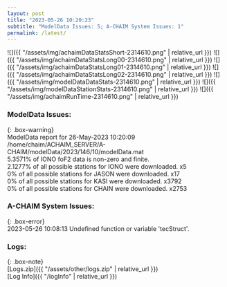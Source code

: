 ```yaml
---
layout: post
title: "2023-05-26 10:20:23"
subtitle: "ModelData Issues: 5; A-CHAIM System Issues: 1"
permalink: /latest/
---
```


![]({{ "/assets/img/achaimDataStatsShort-2314610.png" | relative_url }})
![]({{ "/assets/img/achaimDataStatsLong00-2314610.png" | relative_url }})
![]({{ "/assets/img/achaimDataStatsLong01-2314610.png" | relative_url }})
![]({{ "/assets/img/achaimDataStatsLong02-2314610.png" | relative_url }})
![]({{ "/assets/img/modelDataDataStats-2314610.png" | relative_url }})
![]({{ "/assets/img/modelDataStationStats-2314610.png" | relative_url }})
![]({{ "/assets/img/achaimRunTime-2314610.png" | relative_url }})


### ModelData Issues:  
  
{: .box-warning}  
 ModelData report for 26-May-2023 10:20:09   
 /home/chaim/ACHAIM_SERVER/A-CHAIM/modelData/2023/146/10/modelData.mat   
 5.3571% of IONO foF2 data is non-zero and finite.   
 2.1277% of all possible stations for IONO were downloaded. x5   
 0% of all possible stations for JASON were downloaded. x17   
 0% of all possible stations for KASI were downloaded. x3792   
 0% of all possible stations for CHAIN were downloaded. x2753   
  
### A-CHAIM System Issues:  
  
{: .box-error}  
2023-05-26 10:08:13 Undefined function or variable 'tecStruct'.  

### Logs:  
  
{: .box-note}  
[Logs.zip]({{ "/assets/other/logs.zip" | relative_url }})  
[Log Info]({{ "/logInfo" | relative_url }})  
